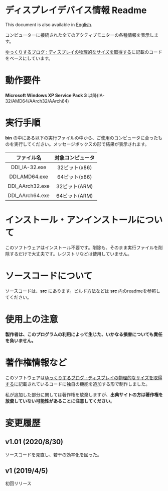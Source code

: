 # ディスプレイデバイス情報 Readme
This document is also available in [English](Readme_en.md).

コンピューターに接続された全てのアクティブモニターの各種情報を表示します。

[ゆっくりするブログ : ディスプレイの物理的なサイズを取得する](http://jag5.dreamlog.jp/archives/7949249.html)に記載のコードをベースにしています。

# 動作要件
**Microsoft Windows XP Service Pack 3** 以降(IA-32/AMD64/AArch32/AArch64)

# 実行手順
**bin** の中にある以下の実行ファイルの中から、ご使用のコンピュータに合ったものを実行してください。メッセージボックスの形で結果が表示されます。

|         ファイル名          | 対象コンピュータ |
|:--------------------------:|:--------------:|
|       DDI_IA-32.exe        |  32ビット(x86)  |
|       DDI_AMD64.exe        |  64ビット(x86)  |
|      DDI_AArch32.exe       |  32ビット(ARM)  |
|      DDI_AArch64.exe       |  64ビット(ARM)  |

# インストール・アンインストールについて
このソフトウェアはインストール不要です。削除も、そのまま実行ファイルを削除するだけで大丈夫です。レジストリなどは使用していません。

# ソースコードについて
ソースコードは、**src** にあります。ビルド方法などは **src** 内のreadmeを参照してください。

# 使用上の注意
**製作者は、このプログラムの利用によって生じた、いかなる損害についても責任を負いません。**

# 著作権情報など
このソフトウェアは[ゆっくりするブログ : ディスプレイの物理的なサイズを取得する](http://jag5.dreamlog.jp/archives/7949249.html)に記載されているコードに独自の機能を追加する形で制作しました。

私が追加した部分に関しては著作権を放棄しますが、**出典サイトの方は著作権を放棄していない可能性があることに注意してください**。

# 変更履歴
## v1.01 (2020/8/30)
ソースコードを見直し、若干の効率化を図った。

## v1 (2019/4/5)
初回リリース